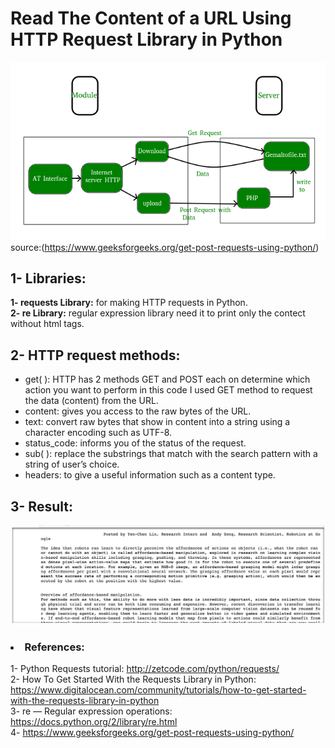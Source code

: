 # Read The Content of a URL Using HTTP Request Library in Python 

![](getpostRequest.png)<br>
source:(https://www.geeksforgeeks.org/get-post-requests-using-python/)

## 1- Libraries:
<b>1- requests Library:</b> for making HTTP requests in Python.<br>
<b>2- re Library:</b> regular expression library need it to print only the contect without html tags.<br>

## 2- HTTP request methods:
- get( ): HTTP has 2 methods GET and POST each on determine which action you want to perform in this code I used GET method to request the data (content) from the URL.<br>
- content: gives you access to the raw bytes of the URL.<br>
- text: convert raw bytes that show in content into a string using a character encoding such as UTF-8.<br>
- status_code: informs you of the status of the request.<br>
- sub( ): replace the substrings that match with the search pattern with a string of user’s choice.<br>
- headers: to give a useful information such as a content type.<br>

## 3- Result:
![](result.png)


### <li> References:</li>
1- Python Requests tutorial: http://zetcode.com/python/requests/ <br>
2- How To Get Started With the Requests Library in Python: https://www.digitalocean.com/community/tutorials/how-to-get-started-with-the-requests-library-in-python <br>
3- re — Regular expression operations: https://docs.python.org/2/library/re.html <br>
4- https://www.geeksforgeeks.org/get-post-requests-using-python/ <br>

